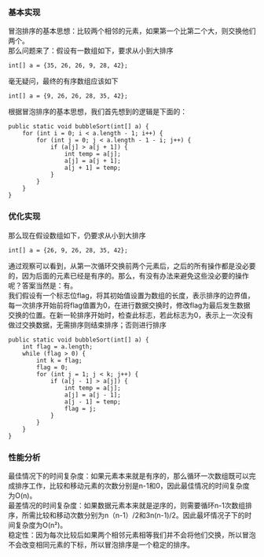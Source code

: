 ### **基本实现**​  
​冒泡排序的基本思想：比较两个相邻的元素，如果第一个比第二个大，则交换他们两个。  
那么问题来了：假设有一数组如下，要求从小到大排序  
```
int[] a = {35, 26, 26, 9, 28, 42};
```
毫无疑问，最终的有序数组应该如下  
```
int[] a = {9, 26, 26, 28, 35, 42};
```
根据冒泡排序的基本思想，我们首先想到的逻辑是下面的： 
```
public static void bubbleSort(int[] a) {
    for (int i = 0; i < a.length - 1; i++) {
        for (int j = 0; j < a.length - 1 - i; j++) {
            if (a[j] > a[j + 1]) {
                int temp = a[j];
                a[j] = a[j + 1];
                a[j + 1] = temp;
            }
        }
    }
}
```
### **优化实现**​  
那么现在假设数组如下，仍要求从小到大排序  
```
int[] a = {26, 9, 26, 28, 35, 42};
```
通过观察可以看到，从第一次循环交换前两个元素后，之后的所有操作都是没必要的，因为后面的元素已经是有序的。那么，有没有办法来避免这些没必要的操作呢？答案当然是：有。  
我们假设有一个标志位flag，将其初始值设置为数组的长度，表示排序的边界值，每一次排序开始前将flag值置为0，在进行数据交换时，修改flag为最后发生数据交换的位置。在新一轮排序开始时，检查此标志，若此标志为0，表示上一次没有做过交换数据，无需排序则结束排序；否则进行排序  
```
public static void bubbleSort(int[] a) {
    int flag = a.length;
    while (flag > 0) {
        int k = flag;
        flag = 0;
        for (int j = 1; j < k; j++) {
            if (a[j - 1] > a[j]) {
                int temp = a[j];
                a[j] = a[j - 1];
                a[j - 1] = temp;
                flag = j;
            }
        }
    }
}
```
### **性能分析**  
最佳情况下的时间复杂度：如果元素本来就是有序的，那么循环一次数组既可以完成排序工作，比较和移动元素的次数分别是n-1和0，因此最佳情况的时间复杂度为O(n)。  
最差情况的时间复杂度：如果数据元素本来就是逆序的，则需要循环n-1次数组排序，所需比较和移动次数分别为n（n-1）/2和3n(n-1)/2。因此最坏情况子下的时间复杂度为O(n²)。  
稳定性：因为每次比较后如果两个相邻元素相等我们并不会将他们交换，所以冒泡不会改变相同元素的下标，所以冒泡排序是一个稳定的排序。  
